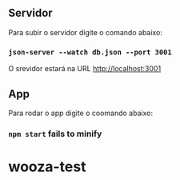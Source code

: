 
## Servidor

Para subir o servidor digite o comando abaixo:

### `json-server --watch db.json --port 3001`

O srevidor estará na URL [http://localhost:3001](http://localhost:3001) 

## App

Para rodar o app digite o coomando abaixo:
### `npm start` fails to minify

# wooza-test
